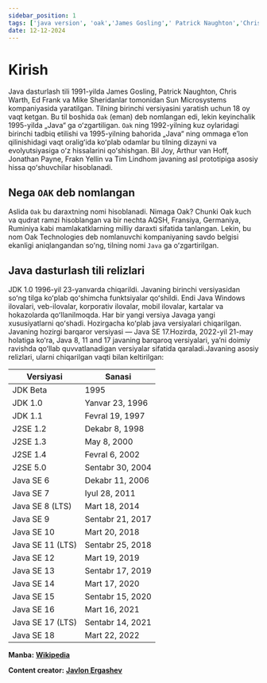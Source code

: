```yaml
---
sidebar_position: 1
tags: ['java version', 'oak','James Gosling',' Patrick Naughton','Chris Warth','Ed Frank']
date: 12-12-2024
---
```

# Kirish
Java dasturlash tili 1991-yilda James Gosling, Patrick Naughton, Chris Warth, Ed Frank va Mike Sheridanlar tomonidan Sun Microsystems kompaniyasida yaratilgan. Tilning birinchi versiyasini yaratish uchun 18 oy vaqt ketgan. Bu til boshida `Oak` (eman) deb nomlangan edi, lekin keyinchalik 1995-yilda „Java“ ga oʻzgartiligan. `Oak` ning 1992-yilning kuz oylaridagi birinchi tadbiq etilishi va 1995-yilning bahorida „Java“ ning ommaga eʼlon qilinishidagi vaqt oraligʻida koʻplab odamlar bu tilning dizayni va evolyutsiyasiga oʻz hissalarini qoʻshishgan. Bil Joy, Arthur van Hoff, Jonathan Payne, Frakn Yellin va Tim Lindhom javaning asl prototipiga asosiy hissa qoʻshuvchilar hisoblanadi.

## Nega `OAK` deb nomlangan

Aslida `Oak` bu daraxtning nomi hisoblanadi. Nimaga Oak? Chunki Oak kuch va qudrat ramzi hisoblangan va bir nechta AQSH, Fransiya, Germaniya, Ruminiya kabi mamlakatklarning milliy daraxti sifatida tanlangan. Lekin, bu nom Oak Technologies deb nomlanuvchi kompaniyaning savdo belgisi ekanligi aniqlangandan soʻng, tilning nomi `Java` ga oʻzgartirilgan.

## Java dasturlash tili relizlari

JDK 1.0 1996-yil 23-yanvarda chiqarildi. Javaning birinchi versiyasidan soʻng tilga koʻplab qoʻshimcha funktsiyalar qoʻshildi. Endi Java Windows ilovalari, veb-ilovalar, korporativ ilovalar, mobil ilovalar, kartalar va hokazolarda qoʻllanilmoqda. Har bir yangi versiya Javaga yangi xususiyatlarni qoʻshadi. Hozirgacha koʻplab java versiyalari chiqarilgan. Javaning hozirgi barqaror versiyasi — Java SE 17.Hozirda, 2022-yil 21-may holatiga koʻra, Java 8, 11 and 17 javaning barqaroq versiyalari, yaʼni doimiy ravishda qoʻllab quvvatlanadigan versiyalar sifatida qaraladi.Javaning asosiy relizlari, ularni chiqarilgan vaqti bilan keltirilgan:

| Versiyasi | Sanasi | 
| -------- | -------- |
|JDK Beta |	1995 |
|JDK 1.0	| Yanvar 23, 1996 |
|JDK 1.1	| Fevral 19, 1997 |
|J2SE 1.2	| Dekabr 8, 1998 |
|J2SE 1.3	| May 8, 2000 |
|J2SE 1.4	| Fevral 6, 2002 |
|J2SE 5.0	| Sentabr 30, 2004 |
|Java SE 6	| Dekabr 11, 2006 |
|Java SE 7	| Iyul 28, 2011 |
|Java SE 8 (LTS) | Mart 18, 2014 |
|Java SE 9	| Sentabr 21, 2017 |
|Java SE 10	| Mart 20, 2018 |
|Java SE 11 (LTS) | Sentabr 25, 2018 |
|Java SE 12	| Mart 19, 2019 |
|Java SE 13	| Sentabr 17, 2019 |
|Java SE 14	| Mart 17, 2020 |
|Java SE 15	| Sentabr 15, 2020 |
|Java SE 16	| Mart 16, 2021 |
|Java SE 17 (LTS) |	Sentabr 14, 2021 |
|Java SE 18	| Mart 22, 2022 |

**Manba:** **[Wikipedia](https://uz.wikipedia.org/wiki/Java_dasturlash_tili_tarixi)**

**Content creator:** **[Javlon Ergashev](https://github/ejavlon)**